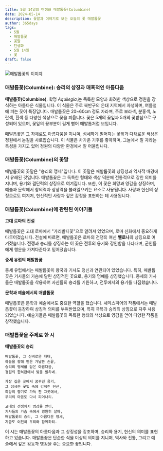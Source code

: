 ```yaml
---
title: 5월 14일의 탄생화 매발톱꽃(Columbine)
date: 2024-05-14
description: 꽃말과 이야기로 보는 오늘의 꽃 매발톱꽃
author: 365days
tags:
  - 5월
  - 매발톱꽃
  - 꽃말
  - 탄생화
  - 5월 14일
  - 꽃
draft: false
---
```



![매발톱꽃의 이미지](https://cdn.pixabay.com/photo/2017/08/04/00/05/columbine-2578719_960_720.jpg#center)

### 매발톱꽃(Columbine): 승리의 상징과 매혹적인 아름다움

**매발톱꽃(Columbine)**, 학명 *Aquilegia*,는 독특한 모양과 화려한 색상으로 정원을 장식하는 아름다운 식물입니다. 이 식물은 주로 북반구의 온대 지역에서 자생하며, 여름철에 피는 꽃이 특징입니다. 매발톱꽃은 20~60cm 정도 자라며, 주로 보라색, 분홍색, 노란색, 흰색 등 다양한 색상으로 꽃을 피웁니다. 꽃은 5개의 꽃잎과 5개의 꽃받침으로 구성되어 있으며, 꽃잎의 끝부분이 길게 뻗어 매발톱처럼 보입니다.

매발톱꽃은 그 자체로도 아름다움을 지니며, 섬세하게 떨어지는 꽃잎과 다채로운 색상은 정원에서 눈길을 사로잡습니다. 이 식물은 차가운 기후를 좋아하며, 그늘에서 잘 자라는 특성을 가지고 있어 정원의 다양한 환경에서 잘 어울립니다.

### 매발톱꽃(Columbine)의 꽃말

매발톱꽃의 꽃말은 "승리의 맹세"입니다. 이 꽃말은 매발톱꽃의 상징성과 역사적 배경에서 유래된 것입니다. 매발톱꽃은 그 독특한 형태와 색상 덕분에 전통적으로 강한 의미를 지니며, 용기와 결단력의 상징으로 여겨집니다. 또한, 이 꽃은 희망과 영감을 상징하며, 예술과 문학에서 창의력과 상상력을 불러일으키는 요소로 사용됩니다. 사랑과 헌신의 상징으로도 여겨져, 헌신적인 사랑과 깊은 감정을 표현하는 데 사용됩니다.

### 매발톱꽃(Columbine)에 관련된 이야기들

**고대 로마의 전설**

매발톱꽃은 고대 로마에서 "가리발디꽃"으로 알려져 있었으며, 로마 신화에서 중요하게 다루어졌습니다. 전설에 따르면, 매발톱꽃은 로마의 전쟁의 여신 **벨로나**의 상징으로 여겨졌습니다. 전쟁과 승리를 상징하는 이 꽃은 전투의 용기와 강인함을 나타내며, 군인들에게 행운을 가져다준다고 믿어졌습니다.

**중세 유럽의 매발톱꽃**

중세 유럽에서는 매발톱꽃이 왕국과 기사도 정신과 연관되어 있었습니다. 특히, 매발톱꽃은 기사들의 가슴에 달린 상징적인 꽃으로, 용기와 명예를 상징했습니다. 중세의 기사들은 매발톱꽃을 착용하여 자신들의 승리를 기원하고, 전투에서의 용기를 다짐했습니다.

**문학과 예술에서의 매발톱꽃**

매발톱꽃은 문학과 예술에서도 중요한 역할을 했습니다. 셰익스피어의 작품에서는 매발톱꽃이 등장하여 상징적 의미를 부여받았으며, 특히 극복과 승리의 상징으로 자주 사용되었습니다. 예술가들은 매발톱꽃의 독특한 형태와 색상으로 영감을 얻어 다양한 작품을 창작했습니다.

### 매발톱꽃을 주제로 한 시

**매발톱꽃의 승리**

```
매발톱꽃, 그 신비로운 자태,  
하늘을 향해 뻗은 가냘픈 손끝,  
승리의 맹세를 담은 아름다움,  
정원의 한복판에서 빛을 발하네.

가장 깊은 곳에서 꿈꾸던 용기,  
그 섬세한 꽃잎 속에 감춰진 헌신,  
희망의 향기로 가득 찬 그곳에서,  
우리의 마음도 다시 피어나리.

고대의 전쟁에서 영감을 얻어,  
기사들의 가슴 속에서 영원히 살아,  
매발톱꽃의 승리, 그 아름다운 맹세,  
지금도 여전히 우리와 함께하리.
```

이 시는 매발톱꽃의 아름다움과 그 상징성을 강조하며, 승리와 용기, 헌신의 의미를 표현하고 있습니다. 매발톱꽃은 단순한 식물 이상의 의미를 지니며, 역사와 전통, 그리고 예술에서 깊은 감동과 영감을 주는 중요한 꽃입니다.


